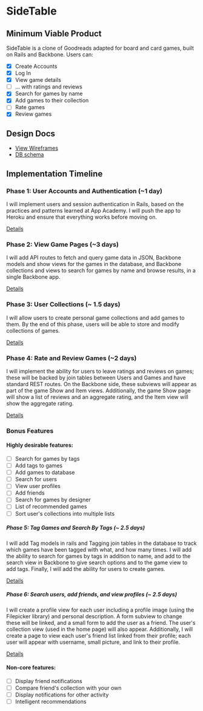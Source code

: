 # SideTable

<!-- [Heroku link][heroku] -->

<!-- [heroku]: http://flux-capacitr.herokuapp.com -->

## Minimum Viable Product
SideTable is a clone of Goodreads adapted for board and card games, 
built on Rails and Backbone. Users can:

<!-- This is a Markdown checklist. Use it to keep track of your
progress! -->

- [x] Create Accounts
- [x] Log In
- [x] View game details 
- [ ] ... with ratings and reviews
- [x] Search for games by name
- [x] Add games to their collection
- [ ] Rate games
- [x] Review games

## Design Docs
* [View Wireframes][views]
* [DB schema][schema]

[views]: ./docs/views.md
[schema]: ./docs/schema.md

## Implementation Timeline

### Phase 1: User Accounts and Authentication (~1 day)

I will implement users and session authentication in Rails, based on the
practices and patterns learned at App Academy. I will push the app to
Heroku and ensure that everything works before moving on.

[Details][phase-one]

### Phase 2: View Game Pages (~3 days)
I will add API routes to fetch and query game data in JSON, Backbone
models and show views for the games in the database, and Backbone
collections and views to search for games by name and browse results, in
a single Backbone app.

[Details][phase-two]

### Phase 3: User Collections  (~ 1.5 days)
I will allow users to create personal game collections and add games to
them. By the end of this phase, users will be able to store and modify
collections of games.

[Details][phase-three]

### Phase 4: Rate and Review Games (~2 days)
I will implement the ability for users to leave ratings and reviews on
games; these will be backed by join tables between Users and Games and
have standard REST routes. On the Backbone side, these subviews will
appear as part of the game Show and Item views. Additionally, the game Show
page will show a list of reviews and an aggregate rating, and the Item
view will show the aggregate rating.

[Details][phase-four]

### Bonus Features 
#### Highly desirable features: 

- [ ] Search for games by tags
- [ ] Add tags to games
- [ ] Add games to database
- [ ] Search for users
- [ ] View user profiles
- [ ] Add friends
- [ ] Search for games by designer
- [ ] List of recommended games
- [ ] Sort user's collections into multiple lists

##### Phase 5: Tag Games and Search By Tags (~ 2.5 days)
I will add Tag models in rails and Tagging join tables in the database
to track which games have been tagged with what, and how many times. I
will add the ability to search for games by tags in addition to name,
and add to the search view in Backbone to give search options and to the
game view to add tags. Finally, I will add the ability for users to
create games.

[Details][phase-five]

##### Phase 6: Search users, add friends, and view profiles (~ 2.5 days)
I will create a profile view for each user including a profile image
(using the Filepicker library) and personal description. A form subview
to change these will be linked, and a small form to add the user as a
friend. The user's collection view (used in the home page) will also appear.
Additionally, I will create a page to view each user's friend list linked from 
their profile; each user will appear with username, small picture, and link to 
their profile.

[Details][phase-six]


#### Non-core features:

- [ ] Display friend notifications
- [ ] Compare friend's collection with your own
- [ ] Display notifications for other activity
- [ ] Intelligent recommendations

[phase-one]: ./docs/phases/phase1.md
[phase-two]: ./docs/phases/phase2.md
[phase-three]: ./docs/phases/phase3.md
[phase-four]: ./docs/phases/phase4.md
[phase-five]: ./docs/phases/phase5.md
[phase-six]: ./docs/phases/phase6.md
